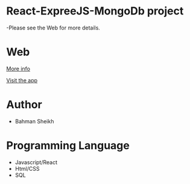 # React-ExpreeJS-MongoDb project

-Please see the Web for more details.

# Web

<a href="https://bahmansheikh.net/Others/fullCertificates/fullCertificates.html" target="_blank">More info</a>

<a href="http://ec2-52-6-228-238.compute-1.amazonaws.com:3000/" target="_blank">Visit the app</a>

# Author
* Bahman Sheikh

# Programming Language
* Javascript/React
* Html/CSS
* SQL
